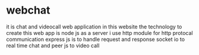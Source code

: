 # webchat
it is chat and videocall web application in this website   the technology  to create this web app is node js as a server i use http module for http protocal  communication  express js is to handle request and response  socket io to real time chat  and peer js to video call 
